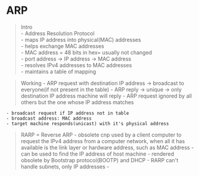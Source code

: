 # ARP
  > Intro\
    - Address Resolution Protocol\
    - maps IP address into physical(MAC) addresses\
    - helps exchange MAC addresses\
    - MAC address = 48 bits in hex= usually not changed\
    - port address -> IP address -> MAC address\
    - resolves IPv4 addresses to MAC addresses\
    - maintains a table of mapping
  
  > Working
    - ARP request with destination IP address -> broadcast to everyone(if not present in the table)
    - ARP reply -> unique -> only destination IP address machine will reply
    - ARP request ignored by all others but the one whose IP address matches 
    
    - broadcast request if IP address not in table
    - broadcast address: MAC address
    - target machine responds(unicast) with it's physical address
  
  > RARP = Reverse ARP
    - obsolete cnp used by a client computer to request the IPv4 address from a computer network, when all it has available is the link layer
     or hardware address, such as MAC address
    - can be used to find the IP address of host machine
    - rendered obsolete by Bootstrap protocol(BOOTP) and DHCP
    - RARP can't handle subnets, only IP addresses
    - 
    
